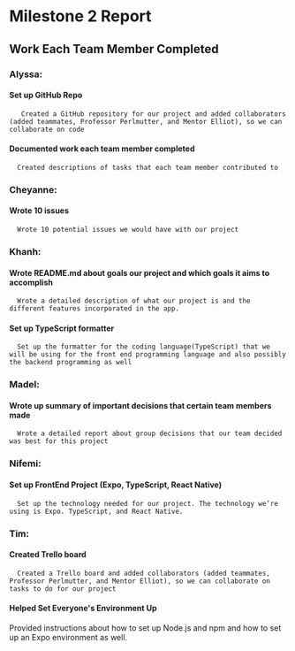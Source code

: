 # Milestone 2 Report



## Work Each Team Member Completed

### Alyssa: 
#### Set up GitHub Repo
       Created a GitHub repository for our project and added collaborators (added teammates, Professor Perlmutter, and Mentor Elliot), so we can collaborate on code
#### Documented work each team member completed 
      Created descriptions of tasks that each team member contributed to
   
### Cheyanne: 
#### Wrote 10 issues 
      Wrote 10 potential issues we would have with our project


### Khanh: 
#### Wrote README.md about goals our project and which goals it aims to accomplish 
      Wrote a detailed description of what our project is and the different features incorporated in the app. 
#### Set up TypeScript formatter
      Set up the formatter for the coding language(TypeScript) that we will be using for the front end programming language and also possibly the backend programming as well
 
### Madel: 
#### Wrote up summary of important decisions that certain team members made 
      Wrote a detailed report about group decisions that our team decided was best for this project
      
### Nifemi:
#### Set up FrontEnd Project (Expo, TypeScript, React Native)
      Set up the technology needed for our project. The technology we’re using is Expo. TypeScript, and React Native. 
      
### Tim: 
#### Created Trello board 
      Created a Trello board and added collaborators (added teammates, Professor Perlmutter, and Mentor Elliot), so we can collaborate on tasks to do for our project 
#### Helped Set Everyone's Environment Up 
Provided instructions about how to set up Node.js and npm and how to set up an Expo environment as well. 
      

